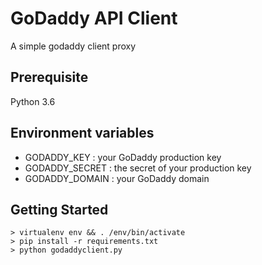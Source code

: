 # GoDaddy API Client
A simple godaddy client proxy

## Prerequisite
Python 3.6

## Environment variables
* GODADDY_KEY : your GoDaddy production key
* GODADDY_SECRET : the secret of your production key
* GODADDY_DOMAIN : your GoDaddy domain

## Getting Started
```
> virtualenv env && . /env/bin/activate
> pip install -r requirements.txt
> python godaddyclient.py
```
